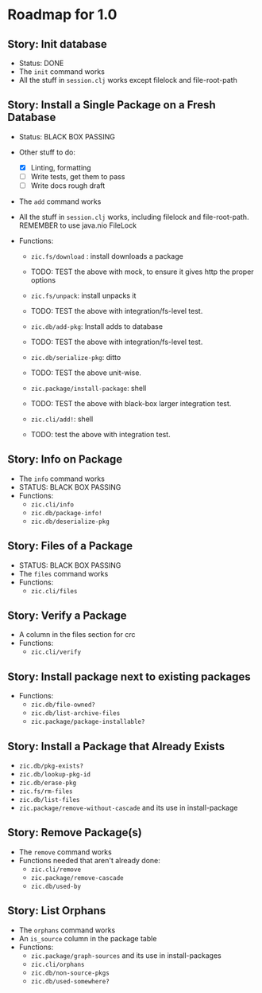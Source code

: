 ﻿Roadmap for 1.0
===============

Story: Init database
--------------------

- Status: DONE
- The `init` command works
- All the stuff in `session.clj` works except filelock and file-root-path

Story: Install a Single Package on a Fresh Database
---------------------------------------------------

- Status: BLACK BOX PASSING
- Other stuff to do:
  - [x] Linting, formatting
  - [ ] Write tests, get them to pass
  - [ ] Write docs rough draft

- The `add` command works
- All the stuff in `session.clj` works, including filelock and file-root-path.
  REMEMBER to use java.nio FileLock

- Functions:

  - `zic.fs/download` : install downloads a package
  - TODO: TEST the above with mock, to ensure it gives http the proper options

  - `zic.fs/unpack`: install unpacks it
  - TODO: TEST the above with integration/fs-level test.

  - `zic.db/add-pkg`: Install adds to database
  - TODO: TEST the above with integration/fs-level test.

  - `zic.db/serialize-pkg`: ditto
  - TODO: TEST the above unit-wise.

  - `zic.package/install-package`: shell
  - TODO: TEST the above with black-box larger integration test.

  - `zic.cli/add!`: shell
  - TODO: test the above with integration test.

Story: Info on Package
----------------------

- The `info` command works
- STATUS: BLACK BOX PASSING
- Functions:
  - `zic.cli/info`
  - `zic.db/package-info!`
  - `zic.db/deserialize-pkg`

Story: Files of a Package
-------------------------

- STATUS: BLACK BOX PASSING
- The `files` command works
- Functions:
  - `zic.cli/files`

Story: Verify a Package
-----------------------

- A column in the files section for crc
- Functions:
  - `zic.cli/verify`

Story: Install package next to existing packages
------------------------------------------------

- Functions:
  - `zic.db/file-owned?`
  - `zic.db/list-archive-files`
  - `zic.package/package-installable?`

Story: Install a Package that Already Exists
--------------------------------------------

  - `zic.db/pkg-exists?`
  - `zic.db/lookup-pkg-id`
  - `zic.db/erase-pkg`
  - `zic.fs/rm-files`
  - `zic.db/list-files`
  - `zic.package/remove-without-cascade` and its use in install-package

Story: Remove Package(s)
------------------------

- The `remove` command works
- Functions needed that aren't already done:
  - `zic.cli/remove`
  - `zic.package/remove-cascade`
  - `zic.db/used-by`

Story: List Orphans
-------------------

- The `orphans` command works
- An `is_source` column in the package table
- Functions:
  - `zic.package/graph-sources` and its use in install-packages
  - `zic.cli/orphans`
  - `zic.db/non-source-pkgs`
  - `zic.db/used-somewhere?`
